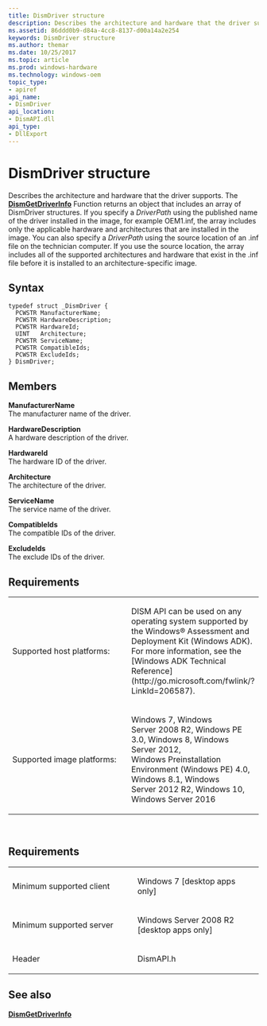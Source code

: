 ```yaml
---
title: DismDriver structure
description: Describes the architecture and hardware that the driver supports.
ms.assetid: 86ddd0b9-d84a-4cc8-8137-d00a14a2e254
keywords: DismDriver structure
ms.author: themar
ms.date: 10/25/2017
ms.topic: article
ms.prod: windows-hardware
ms.technology: windows-oem
topic_type: 
- apiref
api_name: 
- DismDriver
api_location: 
- DismAPI.dll
api_type: 
- DllExport
---
```


# DismDriver structure


Describes the architecture and hardware that the driver supports. The [**DismGetDriverInfo**](dismgetdriverinfo-function.md) Function returns an object that includes an array of DismDriver structures. If you specify a *DriverPath* using the published name of the driver installed in the image, for example OEM1.inf, the array includes only the applicable hardware and architectures that are installed in the image. You can also specify a *DriverPath* using the source location of an .inf file on the technician computer. If you use the source location, the array includes all of the supported architectures and hardware that exist in the .inf file before it is installed to an architecture-specific image.

Syntax
---

```
typedef struct _DismDriver {
  PCWSTR ManufacturerName;
  PCWSTR HardwareDescription;
  PCWSTR HardwareId;
  UINT   Architecture;
  PCWSTR ServiceName;
  PCWSTR CompatibleIds;
  PCWSTR ExcludeIds;
} DismDriver;
```

Members
----

**ManufacturerName**  
The manufacturer name of the driver.

**HardwareDescription**  
A hardware description of the driver.

**HardwareId**  
The hardware ID of the driver.

**Architecture**  
The architecture of the driver.

**ServiceName**  
The service name of the driver.

**CompatibleIds**  
The compatible IDs of the driver.

**ExcludeIds**  
The exclude IDs of the driver.

## <span id="Requirements"></span><span id="requirements"></span><span id="REQUIREMENTS"></span>Requirements


<table>
<colgroup>
<col width="50%" />
<col width="50%" />
</colgroup>
<tbody>
<tr class="odd">
<td><p>Supported host platforms:</p></td>
<td><p>DISM API can be used on any operating system supported by the Windows® Assessment and Deployment Kit (Windows ADK). For more information, see the [Windows ADK Technical Reference](http://go.microsoft.com/fwlink/?LinkId=206587).</p></td>
</tr>
<tr class="even">
<td><p>Supported image platforms:</p></td>
<td><p>Windows 7, Windows Server 2008 R2, Windows PE 3.0, Windows 8, Windows Server 2012, Windows Preinstallation Environment (Windows PE) 4.0, Windows 8.1, Windows Server 2012 R2, Windows 10, Windows Server 2016</p></td>
</tr>
</tbody>
</table>

 

Requirements
---------

<table>
<colgroup>
<col width="50%" />
<col width="50%" />
</colgroup>
<tbody>
<tr class="odd">
<td><p>Minimum supported client</p></td>
<td><p>Windows 7 [desktop apps only]</p></td>
</tr>
<tr class="even">
<td><p>Minimum supported server</p></td>
<td><p>Windows Server 2008 R2 [desktop apps only]</p></td>
</tr>
<tr class="odd">
<td><p>Header</p></td>
<td>DismAPI.h</td>
</tr>
</tbody>
</table>

## <span id="see_also"></span>See also


[**DismGetDriverInfo**](dismgetdriverinfo-function.md)

 

 




